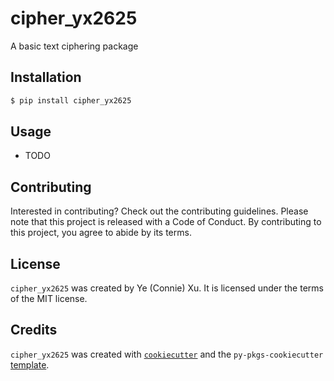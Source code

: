 # cipher_yx2625

A basic text ciphering package

## Installation

```bash
$ pip install cipher_yx2625
```

## Usage

- TODO

## Contributing

Interested in contributing? Check out the contributing guidelines. Please note that this project is released with a Code of Conduct. By contributing to this project, you agree to abide by its terms.

## License

`cipher_yx2625` was created by Ye (Connie) Xu. It is licensed under the terms of the MIT license.

## Credits

`cipher_yx2625` was created with [`cookiecutter`](https://cookiecutter.readthedocs.io/en/latest/) and the `py-pkgs-cookiecutter` [template](https://github.com/py-pkgs/py-pkgs-cookiecutter).
